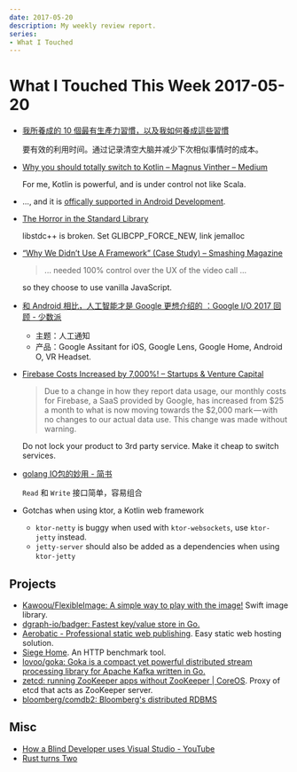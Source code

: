 ```yaml
---
date: 2017-05-20
description: My weekly review report.
series:
- What I Touched
---
```


# What I Touched This Week 2017-05-20



- [我所養成的 10 個最有生產力習慣，以及我如何養成這些習慣](http://www.playpcesor.com/2017/05/10-habit.html)

    要有效的利用时间。通过记录清空大脑并减少下次相似事情时的成本。

- [Why you should totally switch to Kotlin – Magnus Vinther – Medium](https://medium.com/@magnus.chatt/why-you-should-totally-switch-to-kotlin-c7bbde9e10d5)

    For me, Kotlin is powerful, and is under control not like Scala.

- ..., and it is [offically supported in Android Development](http://marketingland.com/google-io-2-214945).

- [The Horror in the Standard Library](https://www.zerotier.com/blog/2017-05-05-theleak.shtml)

    libstdc++ is broken. Set GLIBCPP_FORCE_NEW, link jemalloc

- [“Why We Didn’t Use A Framework” (Case Study) – Smashing Magazine](https://www.smashingmagazine.com/2017/05/why-no-framework/)

    > ... needed 100% control over the UX of the video call ...

    so they choose to use vanilla JavaScript.
    
- [和 Android 相比，人工智能才是 Google 更想介绍的 ：Google I/O 2017 回顾 - 少数派](https://sspai.com/post/39283)

    - 主题：人工通知
    - 产品：Google Assitant for iOS, Google Lens, Google Home, Android O, VR Headset.

- [Firebase Costs Increased by 7,000%! – Startups & Venture Capital](https://medium.com/@contact_16315/firebase-costs-increased-by-7-000-81dc0a27271d)

    > Due to a change in how they report data usage, our monthly costs for Firebase, a SaaS provided by Google, has increased from $25 a month to what is now moving towards the $2,000 mark — with no changes to our actual data use. This change was made without warning.

    Do not lock your product to 3rd party service. Make it cheap to switch services.

- [golang IO包的妙用 - 简书](http://www.jianshu.com/p/8c33f7c84509)

    `Read` 和 `Write` 接口简单，容易组合

- Gotchas when using ktor, a Kotlin web framework
    - `ktor-netty` is buggy when used with `ktor-websockets`, use `ktor-jetty` instead.
    - `jetty-server` should also be added as a dependencies when using `ktor-jetty`

<!--more-->

## Projects

- [Kawoou/FlexibleImage: A simple way to play with the image!](https://github.com/Kawoou/FlexibleImage) Swift image library.
- [dgraph-io/badger: Fastest key/value store in Go.](https://github.com/dgraph-io/badger)
- [Aerobatic - Professional static web publishing](https://www.aerobatic.com/). Easy static web hosting solution.
- [Siege Home](https://www.joedog.org/siege-home/). An HTTP benchmark tool.
- [lovoo/goka: Goka is a compact yet powerful distributed stream processing library for Apache Kafka written in Go.](https://github.com/lovoo/goka)
- [zetcd: running ZooKeeper apps without ZooKeeper | CoreOS](https://coreos.com/blog/introducing-zetcd). Proxy of etcd that acts as ZooKeeper server.
- [bloomberg/comdb2: Bloomberg's distributed RDBMS](https://github.com/bloomberg/comdb2)

## Misc

- [How a Blind Developer uses Visual Studio - YouTube](https://www.youtube.com/watch?v=iWXebEeGwn0)
- [Rust turns Two](https://blog.rust-lang.org/2017/05/15/rust-at-two-years.html)

